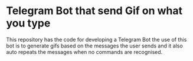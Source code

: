 <h1>Telegram Bot that send Gif on what you type</h1>

This repository has the code for developing a Telegram Bot the use of this bot is to generate gifs based on the messages the user sends and it also auto repeats the messages when no commands are recognised.
